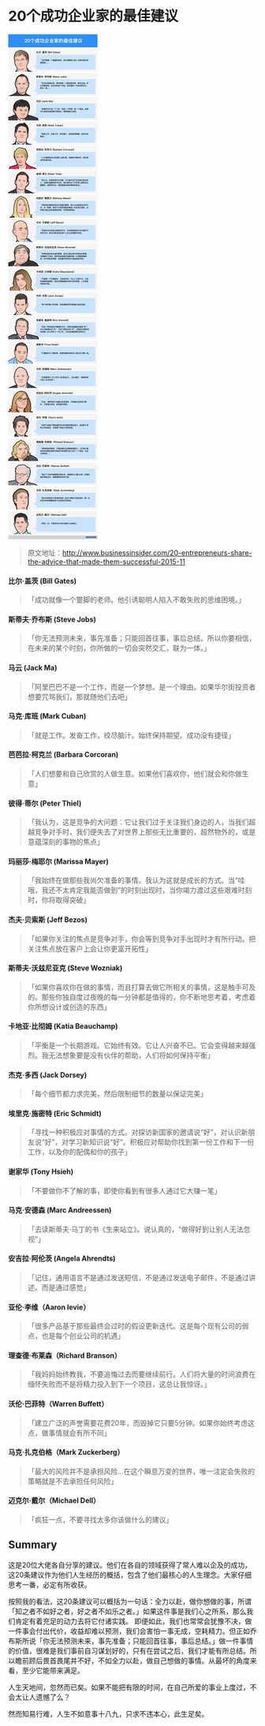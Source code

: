# 20个成功企业家的最佳建议

![汉化](bussinessAdvicesCN.png)

> 原文地址：http://www.businessinsider.com/20-entrepreneurs-share-the-advice-that-made-them-successful-2015-11

#### 比尔·盖茨 (Bill Gates)

> 「成功就像一个蹩脚的老师。他引诱聪明人陷入不敢失败的思维困境。」

#### 斯蒂夫·乔布斯 (Steve Jobs)

> 「你无法预测未来，事先准备；只能回首往事，事后总结。所以你要相信，在未来的某个时刻，你所做的一切会突然交汇，联为一体。」

#### 马云 (Jack Ma)

> 「阿里巴巴不是一个工作，而是一个梦想。是一个理由。如果华尔街投资者想要咒骂我们，那就随他们去吧」

#### 马克·库班 (Mark Cuban)

> 「就是工作。发奋工作，绞尽脑汁。始终保持期望。成功没有捷径」

#### 芭芭拉·柯克兰 (Barbara Corcoran)

> 「人们想要和自己欣赏的人做生意。如果他们喜欢你，他们就会和你做生意」

#### 彼得·蒂尔 (Peter Thiel)

> 「我认为，这是竞争的大问题：它让我们过于关注我们身边的人，当我们超越竞争对手时，我们便失去了对世界上那些无比重要的，超然物外的，或是意蕴深刻的事物的焦点」

#### 玛丽莎·梅耶尔 (Marissa Mayer)

> 「我始终在做那些我尚欠准备的事情。我认为这就是成长的方式。当“哇哦，我还不太肯定我能否做到”的时刻出现时，当你竭力渡过这些艰难时刻时，你将取得突破」

#### 杰夫·贝索斯 (Jeff Bezos)

> 「如果你关注的焦点是竞争对手，你会等到竞争对手出现时才有所行动。把关注焦点放在客户上会让你更富开拓性」


#### 斯蒂夫·沃兹尼亚克 (Steve Wozniak)

> 「如果你喜欢你在做的事情，而且打算去做它所相关的事情，这是触手可及的。那些你独自度过夜晚的每一分钟都是值得的，你不断地思考着，考虑着你所想设计或创造的东西」

#### 卡地亚·比彻姆 (Katia Beauchamp)

> 「平衡是一个长期游戏。它始终有效。它让人兴奋不已。它会变得越来越强烈。我无法想象要是没有伙伴的帮助，人们将如何保持平衡」

#### 杰克·多西 (Jack Dorsey)

> 「每个细节都力求完美，然后限制细节的数量以保证完美」

#### 埃里克·施密特 (Eric Schmidt)

> 「寻找一种积极应对事情的方式。对探访新国家的邀请说“好”，对认识新朋友说“好”，对学习新知识说“好”。积极应对帮助你找到第一份工作和下一份工作，以及你的配偶和你的孩子」

#### 谢家华 (Tony Hsieh)

> 「不要做你不了解的事，即使你看到有很多人通过它大赚一笔」

#### 马克·安德森 (Marc Andreessen)

> 「去读斯蒂夫·马丁的书《生来站立》。说认真的，“做得好到让别人无法忽视”」

#### 安吉拉·阿伦茨 (Angela Ahrendts)

> 「记住，通用语言不是通过发送短信，不是通过发送电子邮件，不是通过讲述。而是通过感觉」

#### 亚伦·李维（Aaron levie）

> 「很多产品基于那些最终会过时的假设更新迭代。这是每个现有公司的弱点，也是每个创业公司的机遇」


#### 理查德·布莱森（Richard Branson）

> 「我妈妈始终教我，不要追悔过去而要继续前行。人们将大量的时间浪费在缅怀失败而不是将精力投入到下一个项目，这总让我惊讶。」

#### 沃伦·巴菲特（Warren Buffett）

> 「建立广泛的声誉需要花费20年，而毁掉它只要5分钟。如果你始终考虑这点，做事情就会有所不同」

#### 马克·扎克伯格（Mark Zuckerberg）

> 「最大的风险并不是承担风险...在这个瞬息万变的世界，唯一注定会失败的策略就是不去承担任何风险」

#### 迈克尔·戴尔（Michael Dell）

> 「疯狂一点，不要寻找太多你该做什么的建议」


## Summary 

这是20位大佬各自分享的建议。他们在各自的领域获得了常人难以企及的成功，这20条建议作为他们人生经历的概括，包含了他们最核心的人生理念。大家仔细思考一番，必定有所收获。

按照我的看法，这20条建议可以概括为一句话：全力以赴，做你想做的事，所谓「知之者不如好之者，好之者不如乐之者。」如果这件事是我们心之所系，那么我们肯定有着充足的动力去将它付诸实践。
即便如此，我们也常常会犹豫不决，做一件事会付出代价，收益却难以预测，我们会害怕一事无成，空耗精力。但正如乔布斯所说「你无法预测未来，事先准备；只能回首往事，事后总结。」做一件事情的价值，很难是我们事前自习谋划好的，只有在尝试之后，我们才能有所总结。所以瞻前顾后畏首畏尾并不好，不如全力以赴，做自己想做的事情。从最坏的角度来看，至少它能带来满足。

人生天地间，忽然而已矣。如果不能把有限的时间，在自己所爱的事业上度过，不会太让人遗憾了么？

然而知易行难，人生不如意事十八九，只求不违本心，此生足矣。